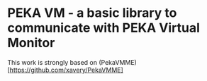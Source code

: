 # PEKA VM - a basic library to communicate with PEKA Virtual Monitor

This work is strongly based on (PekaVMME)[https://github.com/xavery/PekaVMME]

